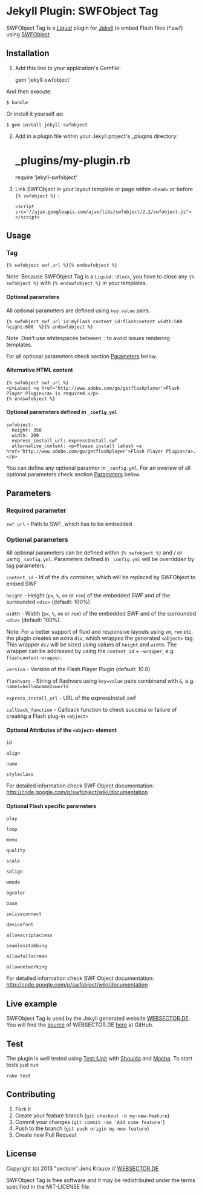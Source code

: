 # Jekyll Plugin: SWFObject Tag

SWFObject Tag is a [Liquid](http://www.liquidmarkup.org/) plugin for [Jekyll](http://jekyllrb.com/) to embed Flash files (*.swf) using [SWFObject](http://code.google.com/p/swfobject/)

## Installation

1) Add this line to your application's Gemfile:

    gem 'jekyll-swfobject'

And then execute:

    $ bundle

Or install it yourself as:

    $ gem install jekyll-swfobject

2) Add in a plugin file within your Jekyll project's _plugins directory:

    # _plugins/my-plugin.rb
    require 'jekyll-swfobject'

3) Link SWFObject in your layout template or page within `<head>` or before `{% swfobject %}` :

    `<script src="//ajax.googleapis.com/ajax/libs/swfobject/2.2/swfobject.js"></script>`


## Usage

### Tag
    {% swfobject swf_url %}{% endswfobject %}
Note: Because SWFObject Tag is a `Liquid::Block`, you have to close any `{% swfobject %}` with `{% endswfobject %}` in your templates.

#### Optional parameters

All optional parameters are defined using `key:value` pairs.

    {% swfobject swf_url id:myFlash content_id:flashcontent width:500 height:600  %}{% endswfobject %}

Note: Don't use whitespaces between `:` to avoid issues rendering templates.

For all optional parameters check section [Parameters](#parameters) below.


#### Alternative HTML content

    {% swfobject swf_url %}
    <p>Latest <a href='http://www.adobe.com/go/getflashplayer'>Flash Player Plugin</a> is required.</p>
    {% endswfobject %}

#### Optional parameters defined in `_config.yml`


    swfobject:
      height: 350
      width: 200
      express_install_url: expressInstall.swf
      alternative_content: <p>Please install latest <a href='http://www.adobe.com/go/getflashplayer'>Flash Player Plugin</a>.</p>

You can define any optional paramter in `_config.yml`. For an overiew of all optional parameters check section [Parameters](#parameters) below.


## Parameters

### Required parameter

`swf_url` - Path to SWF, which has to be embedded

### Optional parameters

All optional parameters can be defined within `{% swfobject %}` and / or using `_config.yml`.
Parameters defined in `_config.yml` will be overridden by tag parameters.

`content_id` - Id of the div container, which will be replaced by SWFObject to embed SWF

`height` - Height (`px`, `%`, `em` or `rem`) of the embedded SWF and of the surrounded `<div>` (default: 100%)

`width` - Width (`px`, `%`, `em` or `rem`) of the embedded SWF and of the surrounded `<div>`  (default: 100%).

Note: For a better support of fluid and responsive layouts using `em`, `rem` etc. the plugin creates an extra `div`,
which wrappes the generated `<object>` tag. This wrapper `div` will be sized using values of `height` and `width`.
The wrapper can be addressed by using the `content_id` + `-wrapper`, e.g. `flashcontent-wrapper`.

`version` - Version of the Flash Player Plugin (default: 10.0)

`flashvars` - String of flashvars using `key=value` pairs combinend with `&`, e.g. `name1=hello&name2=world`

`express_install_url` - URL of the expressInstall.swf

`callback_function` - Callback function to check success or failure of creating a Flash plug-in `<object>`


#### Optional Attributes of the `<object>` element

`id`

`align`

`name`

`styleclass`

For detailed information check SWF Object documentation: http://code.google.com/p/swfobject/wiki/documentation

#### Optional Flash specific parameters

`play`

`loop`

`menu`

`quality`

`scale`

`salign`

`wmode`

`bgcolor`

`base`

`swliveconnect`

`devicefont`

`allowscriptaccess`

`seamlesstabbing`

`allowfullscreen`

`allownetworking`

For detailed information check SWF Object documentation: http://code.google.com/p/swfobject/wiki/documentation

## Live example

SWFObject Tag is used by the Jekyll generated website [WEBSECTOR.DE](http://websector.de). You will find the [source](https://github.com/sectore/websector.de) of WEBSECTOR.DE [here](https://github.com/sectore/websector.de) at GitHub.

## Test

The plugin is well tested using [Test::Unit](http://www.ruby-doc.org/core/classes/Test/Unit.html) with [Shoulda](https://github.com/thoughtbot/shoulda) and [Mocha](http://gofreerange.com/mocha/). To start tests just run

    rake test



## Contributing

1. Fork it
2. Create your feature branch (`git checkout -b my-new-feature`)
3. Commit your changes (`git commit -am 'Add some feature'`)
4. Push to the branch (`git push origin my-new-feature`)
5. Create new Pull Request

## License

Copyright (c) 2013 "sectore" Jens Krause // [WEBSECTOR.DE](http://websector.de)

SWFObject Tag is free software and it may be redistributed under the terms specified in the MIT-LICENSE file.